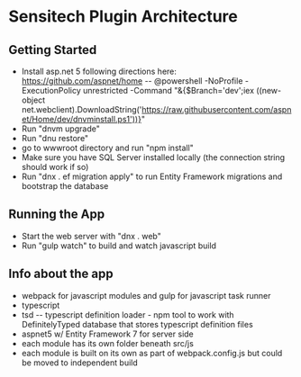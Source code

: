 # Sensitech Plugin Architecture

## Getting Started
- Install asp.net 5 following directions here: https://github.com/aspnet/home -- @powershell -NoProfile -ExecutionPolicy unrestricted -Command "&{$Branch='dev';iex ((new-object net.webclient).DownloadString('https://raw.githubusercontent.com/aspnet/Home/dev/dnvminstall.ps1'))}"
- Run "dnvm upgrade"
- Run "dnu restore"
- go to wwwroot directory and run "npm install"
- Make sure you have SQL Server installed locally (the connection string should work if so)
- Run "dnx . ef migration apply" to run Entity Framework migrations and bootstrap the database

## Running the App
- Start the web server with "dnx . web"
- Run "gulp watch" to build and watch javascript build

## Info about the app
- webpack for javascript modules and gulp for javascript task runner
- typescript
- tsd -- typescript definition loader - npm tool to work with DefinitelyTyped database that stores typescript definition  files
- aspnet5 w/ Entity Framework 7 for server side
- each module has its own folder beneath src/js
- each module is built on its own as part of webpack.config.js but could be moved to independent build
